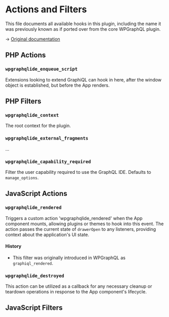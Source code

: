 # Actions and Filters

This file documents all available hooks in this plugin, including the name it was previously known as if ported over from the core WPGraphQL plugin.

-> [Original documentation](https://www.wpgraphql.com/docs/customizing-wpgraphiql)

## PHP Actions

### `wpgraphqlide_enqueue_script`

Extensions looking to extend GraphiQL can hook in here, after the window object is established, but before the App renders.

## PHP Filters

### `wpgraphqlide_context`

The root context for the plugin.

### `wpgraphqlide_external_fragments`

...

### `wpgraphqlide_capability_required`

Filter the user capability required to use the GraphQL IDE. Defaults to `manage_options`.

## JavaScript Actions

### `wpgraphqlide_rendered`

Triggers a custom action 'wpgraphqlide_rendered' when the App component mounts, allowing plugins or themes to hook into this event. The action passes the current state of `drawerOpen` to any listeners, providing context about the application's UI state.

#### History

- This filter was originally introduced in WPGraphQL as `graphiql_rendered`.

### `wpgraphqlide_destroyed`

This action can be utilized as a callback for any necessary cleanup or teardown operations in response to the App component's lifecycle.

## JavaScript Filters
